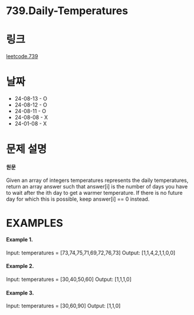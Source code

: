 # 739.Daily-Temperatures

# 링크

[leetcode.739](https://leetcode.com/problems/daily-temperatures/description/?envType=study-plan-v2&envId=leetcode-75)

# 날짜

* 24-08-13 - O
* 24-08-12 - O
* 24-08-11 - O
* 24-08-08 - X
* 24-01-08 - X

# 문제 설명

#### 원문


Given an array of integers temperatures represents the daily temperatures, return an array answer such that answer[i] is the number of days you have to wait after the ith day to get a warmer temperature. If there is no future day for which this is possible, keep answer[i] == 0 instead.


# EXAMPLES

#### Example 1.

Input: temperatures = [73,74,75,71,69,72,76,73]
Output: [1,1,4,2,1,1,0,0]

#### Example 2.

Input: temperatures = [30,40,50,60]
Output: [1,1,1,0]


#### Example 3.


Input: temperatures = [30,60,90]
Output: [1,1,0]